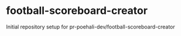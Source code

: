 # football-scoreboard-creator

Initial repository setup for pr-poehali-dev/football-scoreboard-creator